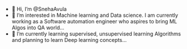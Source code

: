 - 👋 Hi, I’m @SnehaAvula
- 👀 I’m interested in Machine learning and Data science. I am currently working as a Software automation engineer who aspires to bring ML Algos into QA world...
- 🌱 I’m currently learning supervised, unsupervised learning Algorithms and planning to learn Deep learning concepts...


<!---
SnehaAvula/SnehaAvula is a ✨ special ✨ repository because its `README.md` (this file) appears on your GitHub profile.
You can click the Preview link to take a look at your changes.
--->
